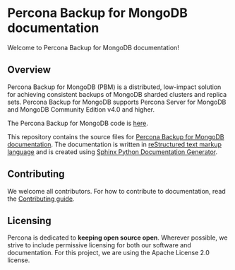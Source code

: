 # Percona Backup for MongoDB documentation


Welcome to Percona Backup for MongoDB documentation!

## Overview

Percona Backup for MongoDB (PBM) is a distributed, low-impact solution for achieving
consistent backups of MongoDB sharded clusters and replica sets. Percona Backup for MongoDB supports Percona Server for MongoDB and MongoDB Community Edition v4.0 and higher.

The Percona Backup for MongoDB code is [here](https://github.com/percona/percona-backup-mongodb).

This repository contains the source files for [Percona Backup for MongoDB documentation](https://www.percona.com/doc/percona-backup-mongodb). The documentation is written in [reStructured text markup language](https://docutils.sourceforge.io/rst.html) and is created using [Sphinx Python Documentation Generator](https://www.sphinx-doc.org/en/master/). 

## Contributing

We welcome all contributors. For how to contribute to documentation, read the [Contributing guide](https://github.com/percona/pbm-docs/blob/master/CONTRIBUTING.md).
 
## Licensing

Percona is dedicated to **keeping open source open**. Wherever possible, we strive to include permissive licensing for both our software and documentation. For this project, we are using the Apache License 2.0 license. 
